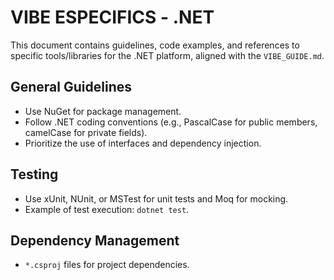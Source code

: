 # VIBE ESPECIFICS - .NET

This document contains guidelines, code examples, and references to specific tools/libraries for the .NET platform, aligned with the `VIBE_GUIDE.md`.

## General Guidelines
*   Use NuGet for package management.
*   Follow .NET coding conventions (e.g., PascalCase for public members, camelCase for private fields).
*   Prioritize the use of interfaces and dependency injection.

## Testing
*   Use xUnit, NUnit, or MSTest for unit tests and Moq for mocking.
*   Example of test execution: `dotnet test`.

## Dependency Management
*   `*.csproj` files for project dependencies.

